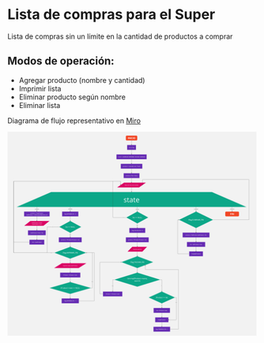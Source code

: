 # Lista de compras para el Super

Lista de compras sin un límite en la cantidad de productos a comprar

Modos de operación:
---
* Agregar producto (nombre y cantidad)
* Imprimir lista
* Eliminar producto según nombre
* Eliminar lista

Diagrama de flujo representativo en [Miro](https://miro.com/app/board/uXjVKR56HN4=/?share_link_id=546805418439)

![Diagrama de Flujo](./design/diagrama.jpg)